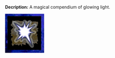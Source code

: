 **Decription:**
	A magical compendium of glowing light.

![](../articleassets/itemsprites/Frame%20208.png)